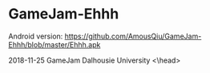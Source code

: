 # GameJam-Ehhh
Android version: 
https://github.com/AmousQiu/GameJam-Ehhh/blob/master/Ehhh.apk

<head/>2018-11-25 GameJam Dalhousie University <\head>
